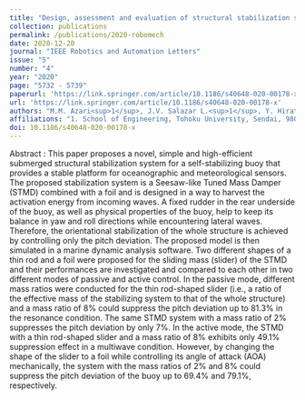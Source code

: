 ```yaml
---
title: "Design, assessment and evaluation of structural stabilization system for weather buoys using a moving foil"
collection: publications
permalink: /publications/2020-robomech
date: 2020-12-20
journal: "IEEE Robotics and Automation Letters"
issue: "5"
number: "4"
year: "2020"
page: "5732 - 5739"
paperurl: 'https://link.springer.com/article/10.1186/s40648-020-00178-x'
url: 'https://link.springer.com/article/10.1186/s40648-020-00178-x'
authors: "M.M. Azari<sup>1</sup>, J.V. Salazar L.<sup>1</sup>, Y. Hirata<sup>1</sup>"
affiliations: "1. School of Engineering, Tohoku University, Sendai, 980-8579, Japan <br>"
doi: 10.1186/s40648-020-00178-x
---
```

Abstract
:	This paper proposes a novel, simple and high-efficient submerged structural stabilization system for a self-stabilizing buoy that provides a stable platform for oceanographic and meteorological sensors. The proposed stabilization system is a Seesaw-like Tuned Mass Damper (STMD) combined with a foil and is designed in a way to harvest the activation energy from incoming waves. A fixed rudder in the rear underside of the buoy, as well as physical properties of the buoy, help to keep its balance in yaw and roll directions while encountering lateral waves. Therefore, the orientational stabilization of the whole structure is achieved by controlling only the pitch deviation. The proposed model is then simulated in a marine dynamic analysis software. Two different shapes of a thin rod and a foil were proposed for the sliding mass (slider) of the STMD and their performances are investigated and compared to each other in two different modes of passive and active control. In the passive mode, different mass ratios were conducted for the thin rod-shaped slider (i.e., a ratio of the effective mass of the stabilizing system to that of the whole structure) and a mass ratio of 8% could suppress the pitch deviation up to 81.3% in the resonance condition. The same STMD system with a mass ratio of 2% suppresses the pitch deviation by only 7%. In the active mode, the STMD with a thin rod-shaped slider and a mass ratio of 8% exhibits only 49.1% suppression effect in a multiwave condition. However, by changing the shape of the slider to a foil while controlling its angle of attack (AOA) mechanically, the system with the mass ratios of 2% and 8% could suppress the pitch deviation of the buoy up to 69.4% and 79.1%, respectively.